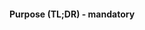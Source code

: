#### Purpose (TL;DR) - mandatory
<!--
> give a concise (one or two short sentences) description of what problem is being solved by this PR
>
> Example: Fix issue #123456 by re-structuring the colour selection conditional in method `paintBlue`
-->


<!--
#### Background (Problem in detail)  - optional
-->
<!--
> When relevant, give a more thorough description of what the problem the PR is trying to solve. Examples of good topics for this section are:
> * Link to an existing GitHub issue describing the problem
> * Describing the problem in greater detail than the TL;DR section above
> * How you discovered the issue if it's not already described as an issue on GitHub
> * Discussion of different approaches to solving this problem and why you chose your proposed solution
-->


<!--
#### Solution  - optional
-->
<!--
> When contributing code (and not just fixing typos, documentation and configuration), please describe why/how your solution works. This helps reviewers spot any mistakes in the implementation.
>
> Example:
> "This solution works by adding a `paintBlue()` method"
> Then your reviewer might spot a mistake in the implementation, if `paintBlue()` uses the colour red.
-->
